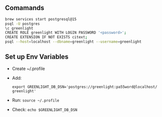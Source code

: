 ## Comamands

```bash
brew services start postgresql@15
psql -U postgres
\c greenlight
CREATE ROLE greenlight WITH LOGIN PASSWORD '<password>';
CREATE EXTENSION IF NOT EXISTS citext;
psql --host=localhost --dbname=greenlight --username=greenlight

```

## Set up Env Variables

- Create ~/.profile
- Add:

  ```
  export GREENLIGHT_DB_DSN='postgres://greenlight:pa55word@localhost/ greenlight'
  ```

- Run: `source ~/.profile`
- Check: `echo $GREENLIGHT_DB_DSN`
